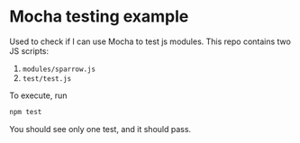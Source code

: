 # Mocha testing example

Used to check if I can use Mocha to test js modules. This repo contains two JS
scripts:
1. `modules/sparrow.js`
2. `test/test.js`

To execute, run
```bash
npm test
```
You should see only one test, and it should pass.
